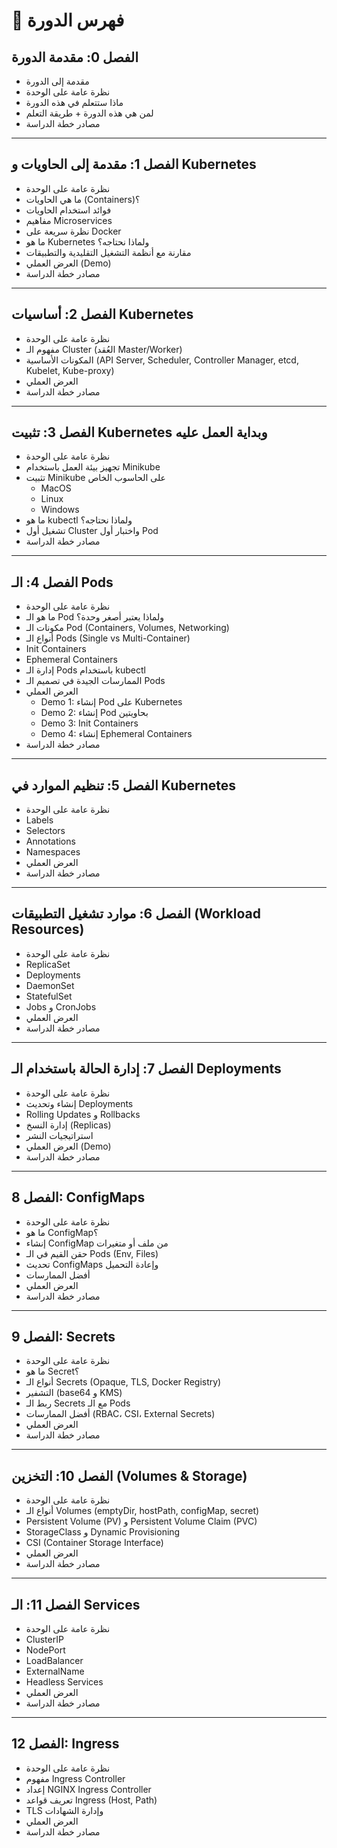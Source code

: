 
# 📘 فهرس الدورة

## الفصل 0: مقدمة الدورة
- مقدمة إلى الدورة  
- نظرة عامة على الوحدة  
- ماذا ستتعلم في هذه الدورة  
- لمن هي هذه الدورة + طريقة التعلم  
- مصادر خطة الدراسة  

---

## الفصل 1: مقدمة إلى الحاويات و Kubernetes
- نظرة عامة على الوحدة  
- ما هي الحاويات (Containers)؟  
- فوائد استخدام الحاويات  
- مفاهيم Microservices  
- نظرة سريعة على Docker  
- ما هو Kubernetes ولماذا نحتاجه؟  
- مقارنة مع أنظمة التشغيل التقليدية والتطبيقات  
- العرض العملي (Demo)  
- مصادر خطة الدراسة  

---

## الفصل 2: أساسيات Kubernetes
- نظرة عامة على الوحدة  
- مفهوم الـ Cluster (العُقد Master/Worker)  
- المكونات الأساسية (API Server, Scheduler, Controller Manager, etcd, Kubelet, Kube-proxy)  
- العرض العملي  
- مصادر خطة الدراسة  

---

## الفصل 3: تثبيت Kubernetes وبداية العمل عليه
- نظرة عامة على الوحدة  
- تجهيز بيئة العمل باستخدام Minikube  
- تثبيت Minikube على الحاسوب الخاص  
  - MacOS  
  - Linux  
  - Windows  
- ما هو kubectl ولماذا نحتاجه؟  
- تشغيل أول Cluster واختبار أول Pod  
- مصادر خطة الدراسة  

---

## الفصل 4: الـ Pods
- نظرة عامة على الوحدة  
- ما هو الـ Pod ولماذا يعتبر أصغر وحدة؟  
- مكونات الـ Pod (Containers, Volumes, Networking)  
- أنواع الـ Pods (Single vs Multi-Container)  
- Init Containers  
- Ephemeral Containers  
- إدارة الـ Pods باستخدام kubectl  
- الممارسات الجيدة في تصميم الـ Pods  
- العرض العملي  
  - Demo 1: إنشاء Pod على Kubernetes  
  - Demo 2: إنشاء Pod بحاويتين  
  - Demo 3: Init Containers  
  - Demo 4: إنشاء Ephemeral Containers  
- مصادر خطة الدراسة  

---

## الفصل 5: تنظيم الموارد في Kubernetes
- نظرة عامة على الوحدة  
- Labels  
- Selectors  
- Annotations  
- Namespaces  
- العرض العملي  
- مصادر خطة الدراسة  

---

## الفصل 6: موارد تشغيل التطبيقات (Workload Resources)
- نظرة عامة على الوحدة  
- ReplicaSet  
- Deployments  
- DaemonSet  
- StatefulSet  
- Jobs و CronJobs  
- العرض العملي  
- مصادر خطة الدراسة  

---

## الفصل 7: إدارة الحالة باستخدام الـ Deployments
- نظرة عامة على الوحدة  
- إنشاء وتحديث Deployments  
- Rolling Updates و Rollbacks  
- إدارة النسخ (Replicas)  
- استراتيجيات النشر  
- العرض العملي (Demo)  
- مصادر خطة الدراسة  

---

## الفصل 8: ConfigMaps
- نظرة عامة على الوحدة  
- ما هو ConfigMap؟  
- إنشاء ConfigMap من ملف أو متغيرات  
- حقن القيم في الـ Pods (Env, Files)  
- تحديث ConfigMaps وإعادة التحميل  
- أفضل الممارسات  
- العرض العملي  
- مصادر خطة الدراسة  

---

## الفصل 9: Secrets
- نظرة عامة على الوحدة  
- ما هو Secret؟  
- أنواع الـ Secrets (Opaque, TLS, Docker Registry)  
- التشفير (base64 و KMS)  
- ربط الـ Secrets مع الـ Pods  
- أفضل الممارسات (RBAC، CSI، External Secrets)  
- العرض العملي  
- مصادر خطة الدراسة  

---

## الفصل 10: التخزين (Volumes & Storage)
- نظرة عامة على الوحدة  
- أنواع الـ Volumes (emptyDir, hostPath, configMap, secret)  
- Persistent Volume (PV) و Persistent Volume Claim (PVC)  
- StorageClass و Dynamic Provisioning  
- CSI (Container Storage Interface)  
- العرض العملي  
- مصادر خطة الدراسة  

---

## الفصل 11: الـ Services
- نظرة عامة على الوحدة  
- ClusterIP  
- NodePort  
- LoadBalancer  
- ExternalName  
- Headless Services  
- العرض العملي  
- مصادر خطة الدراسة  

---

## الفصل 12: Ingress
- نظرة عامة على الوحدة  
- مفهوم Ingress Controller  
- إعداد NGINX Ingress Controller  
- تعريف قواعد Ingress (Host, Path)  
- TLS وإدارة الشهادات  
- العرض العملي  
- مصادر خطة الدراسة  
